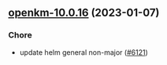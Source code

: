 

## [openkm-10.0.16](https://github.com/truecharts/charts/compare/openkm-10.0.15...openkm-10.0.16) (2023-01-07)

### Chore

- update helm general non-major ([#6121](https://github.com/truecharts/charts/issues/6121))
  
  